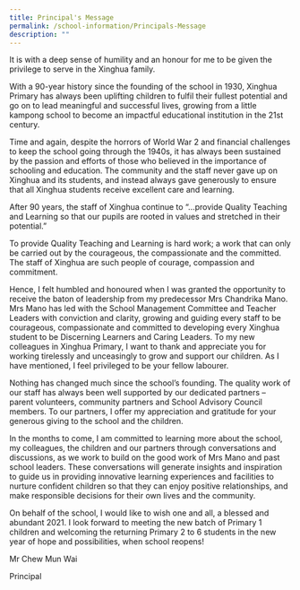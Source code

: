 ```yaml
---
title: Principal's Message
permalink: /school-information/Principals-Message
description: ""
---
```

It is with a deep sense of humility and an honour for me to be given the privilege to serve in the Xinghua family.  

  

With a 90-year history since the founding of the school in 1930, Xinghua Primary has always been uplifting children to fulfil their fullest potential and go on to lead meaningful and successful lives, growing from a little kampong school to become an impactful educational institution in the 21st century.

  

Time and again, despite the horrors of World War 2 and financial challenges to keep the school going through the 1940s, it has always been sustained by the passion and efforts of those who believed in the importance of schooling and education. The community and the staff never gave up on Xinghua and its students, and instead always gave generously to ensure that all Xinghua students receive excellent care and learning. 

  

After 90 years, the staff of Xinghua continue to “…provide Quality Teaching and Learning so that our pupils are rooted in values and stretched in their potential.”

  

To provide Quality Teaching and Learning is hard work; a work that can only be carried out by the courageous, the compassionate and the committed. The staff of Xinghua are such people of courage, compassion and commitment. 

  

Hence, I felt humbled and honoured when I was granted the opportunity to receive the baton of leadership from my predecessor Mrs Chandrika Mano. Mrs Mano has led with the School Management Committee and Teacher Leaders with conviction and clarity, growing and guiding every staff to be courageous, compassionate and committed to developing every Xinghua student to be Discerning Learners and Caring Leaders. To my new colleagues in Xinghua Primary, I want to thank and appreciate you for working tirelessly and unceasingly to grow and support our children. As I have mentioned, I feel privileged to be your fellow labourer.

  

Nothing has changed much since the school’s founding. The quality work of our staff has always been well supported by our dedicated partners – parent volunteers, community partners and School Advisory Council members. To our partners, I offer my appreciation and gratitude for your generous giving to the school and the children.

  

In the months to come, I am committed to learning more about the school, my colleagues, the children and our partners through conversations and discussions, as we work to build on the good work of Mrs Mano and past school leaders. These conversations will generate insights and inspiration to guide us in providing innovative learning experiences and facilities to nurture confident children so that they can enjoy positive relationships, and make responsible decisions for their own lives and the community. 

  

On behalf of the school, I would like to wish one and all, a blessed and abundant 2021. I look forward to meeting the new batch of Primary 1 children and welcoming the returning Primary 2 to 6 students in the new year of hope and possibilities, when school reopens!

  

Mr Chew Mun Wai

  

Principal